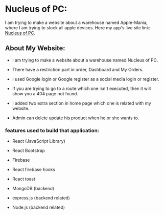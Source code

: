 # Nucleus of PC:

I am trying to make a website about a warehouse named Apple-Mania, where I am trying to stock all apple devices. Here my app's live site link: [Nucleus of PC](https://assignment-12-60267.web.app/).

## About My Website:

* I am trying to make a website about a warehouse named Nucleus of PC.

* There have a restriction part in order, Dashboard and My Orders.

* I used Google login or Google register as a social media login or register.

* If you are trying to go to a route which one isn't executed, then it will show you a 404 page not found.

* I added two extra section in home page which one is related with my website.

* Admin can delete update his product when he or she wants to.

### features used to build that application:

* React (JavaScript Library)

* React Bootstrap

* Firebase 

* React firebase hooks

* React toast

* MongoDB (backend)

* express.js (backend related)

* Node.js (backend related)
